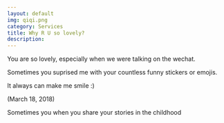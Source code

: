 ```yaml
---
layout: default
img: qiqi.png
category: Services
title: Why R U so lovely?
description:
---
```

You are so lovely, especially when we were talking on the wechat.

Sometimes you suprised me with your countless funny stickers or emojis.

It always can make me smile :)

(March 18, 2018)

Sometimes you when you share your stories in the childhood
